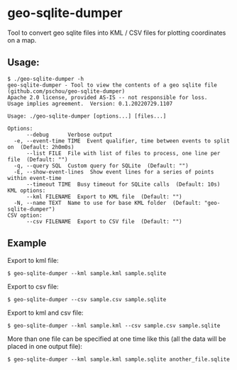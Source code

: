 # geo-sqlite-dumper

Tool to convert geo sqlite files into KML / CSV files for plotting coordinates on a map.


## Usage:

```
$ ./geo-sqlite-dumper -h
geo-sqlite-dumper - Tool to view the contents of a geo sqlite file (github.com/pschou/geo-sqlite-dumper)
Apache 2.0 license, provided AS-IS -- not responsible for loss.
Usage implies agreement.  Version: 0.1.20220729.1107

Usage: ./geo-sqlite-dumper [options...] [files...]

Options:
      --debug      Verbose output
  -e, --event-time TIME  Event qualifier, time between events to split on  (Default: 2h0m0s)
      --list FILE  File with list of files to process, one line per file  (Default: "")
  -q, --query SQL  Custom query for SQLite  (Default: "")
  -E, --show-event-lines  Show event lines for a series of points within event-time
      --timeout TIME  Busy timeout for SQLite calls  (Default: 10s)
KML options:
      --kml FILENAME  Export to KML file  (Default: "")
  -N, --name TEXT  Name to use for base KML folder  (Default: "geo-sqlite-dumper")
CSV option:
      --csv FILENAME  Export to CSV file  (Default: "")
```

## Example

Export to kml file:
```
$ geo-sqlite-dumper --kml sample.kml sample.sqlite
```

Export to csv file:
```
$ geo-sqlite-dumper --csv sample.csv sample.sqlite
```

Export to kml and csv file:
```
$ geo-sqlite-dumper --kml sample.kml --csv sample.csv sample.sqlite
```

More than one file can be specified at one time like this (all the data will be placed in one output file):
```
$ geo-sqlite-dumper --kml sample.kml sample.sqlite another_file.sqlite
```
